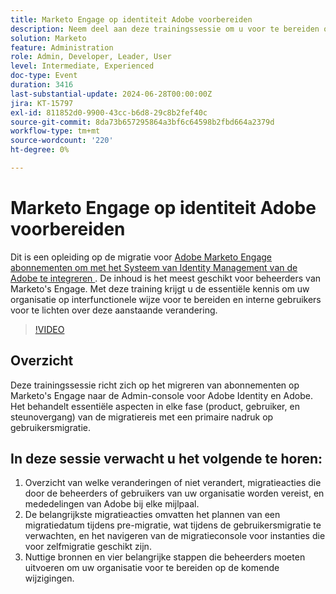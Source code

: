 ```yaml
---
title: Marketo Engage op identiteit Adobe voorbereiden
description: Neem deel aan deze trainingssessie om u voor te bereiden op het migreren van abonnementen op Marketo's Engage naar Adobe-id, waarbij u de nadruk legt op gebruikersmigratie, sleutelhandelingen en essentiële resources voor beheerders, met richtlijnen voor het navigeren in de migratieconsole en het begrijpen van wijzigingen bij elke mijlpaal.
solution: Marketo
feature: Administration
role: Admin, Developer, Leader, User
level: Intermediate, Experienced
doc-type: Event
duration: 3416
last-substantial-update: 2024-06-28T00:00:00Z
jira: KT-15797
exl-id: 811852d0-9900-43cc-b6d8-29c8b2fef40c
source-git-commit: 8da73b657295864a3bf6c64598b2fbd664a2379d
workflow-type: tm+mt
source-wordcount: '220'
ht-degree: 0%

---
```


# Marketo Engage op identiteit Adobe voorbereiden

Dit is een opleiding op de migratie voor [ Adobe Marketo Engage abonnementen om met het Systeem van Identity Management van de Adobe te integreren ](https://experienceleague.adobe.com/en/docs/marketo/using/product-docs/administration/marketo-with-adobe-identity/adobe-identity-management-overview). De inhoud is het meest geschikt voor beheerders van Marketo&#39;s Engage. Met deze training krijgt u de essentiële kennis om uw organisatie op interfunctionele wijze voor te bereiden en interne gebruikers voor te lichten over deze aanstaande verandering.


>[!VIDEO](https://video.tv.adobe.com/v/3430920/?learn=on)

## Overzicht

Deze trainingssessie richt zich op het migreren van abonnementen op Marketo&#39;s Engage naar de Admin-console voor Adobe Identity en Adobe. Het behandelt essentiële aspecten in elke fase (product, gebruiker, en steunovergang) van de migratiereis met een primaire nadruk op gebruikersmigratie.

## In deze sessie verwacht u het volgende te horen:

1. Overzicht van welke veranderingen of niet verandert, migratieacties die door de beheerders of gebruikers van uw organisatie worden vereist, en mededelingen van Adobe bij elke mijlpaal.
1. De belangrijkste migratieacties omvatten het plannen van een migratiedatum tijdens pre-migratie, wat tijdens de gebruikersmigratie te verwachten, en het navigeren van de migratieconsole voor instanties die voor zelfmigratie geschikt zijn.
1. Nuttige bronnen en vier belangrijke stappen die beheerders moeten uitvoeren om uw organisatie voor te bereiden op de komende wijzigingen.
